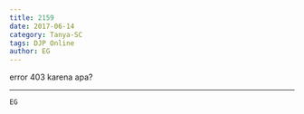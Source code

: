 ```yaml
---
title: 2159
date: 2017-06-14
category: Tanya-SC
tags: DJP Online
author: EG
---
```


error 403 karena apa?

---



`EG`

